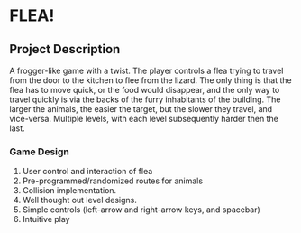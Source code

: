 # FLEA!

## Project Description
  A frogger-like game with a twist.  The player controls a flea trying to travel from the door to the kitchen to flee from the lizard.  The only thing is that the flea has to move quick, or the food would disappear, and the only way to travel quickly is via the backs of the furry inhabitants of the building.  The larger the animals, the easier the target, but the slower they travel, and vice-versa.  Multiple levels, with each level subsequently harder then the last.
  

### Game Design
  1. User control and interaction of flea
  2. Pre-programmed/randomized routes for animals
  3. Collision implementation.
  4. Well thought out level designs. 
  6. Simple controls (left-arrow and right-arrow keys, and spacebar)
  7. Intuitive play


